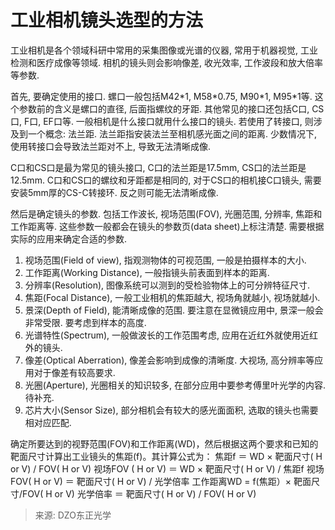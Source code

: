 # 工业相机镜头选型的方法

工业相机是各个领域科研中常用的采集图像或光谱的仪器, 常用于机器视觉, 工业检测和医疗成像等领域. 相机的镜头则会影响像差, 收光效率, 工作波段和放大倍率等参数. 

首先, 要确定使用的接口. 螺口一般包括M42\*1, M58\*0.75, M90\*1, M95\*1等. 这个参数前的含义是螺口的直径, 后面指螺纹的牙距. 其他常见的接口还包括C口, CS口, F口, EF口等. 一般相机是什么接口就用什么接口的镜头. 若使用了转接口, 则涉及到一个概念: 法兰距. 法兰距指安装法兰至相机感光面之间的距离. 少数情况下, 使用转接口会导致法兰距对不上, 导致无法清晰成像. 

C口和CS口是最为常见的镜头接口, C口的法兰距是17.5mm, CS口的法兰距是12.5mm. C口和CS口的螺纹和牙距都是相同的, 对于CS口的相机接C口镜头, 需要安装5mm厚的CS-C转接环. 反之则可能无法清晰成像. 

然后是确定镜头的参数. 包括工作波长, 视场范围(FOV), 光圈范围, 分辨率, 焦距和工作距离等. 这些参数一般都会在镜头的参数页(data sheet)上标注清楚. 需要根据实际的应用来确定合适的参数. 

1. 视场范围(Field of view), 指观测物体的可视范围, 一般是拍摄样本的大小. 
2. 工作距离(Working Distance), 一般指镜头前表面到样本的距离. 
3. 分辨率(Resolution), 图像系统可以测到的受检验物体上的可分辨特征尺寸. 
4. 焦距(Focal Distance), 一般工业相机的焦距越大, 视场角就越小, 视场就越小. 
5. 景深(Depth of Field), 能清晰成像的范围. 要注意在显微镜应用中, 景深一般会非常受限. 要考虑到样本的高度. 
6. 光谱特性(Spectrum), 一般做波长的工作范围考虑, 应用在近红外就使用近红外的镜头. 
7. 像差(Optical Aberration), 像差会影响到成像的清晰度. 大视场, 高分辨率等应用对于像差有较高要求. 
8. 光圈(Aperture), 光圈相关的知识较多, 在部分应用中要参考傅里叶光学的内容. 待补充. 
9. 芯片大小(Sensor Size), 部分相机会有较大的感光面面积, 选取的镜头也需要相对应匹配. 

确定所要达到的视野范围(FOV)和工作距离(WD)，然后根据这两个要求和已知的靶面尺寸计算出工业镜头的焦距(f)。其计算公式为：
焦距f ＝ WD × 靶面尺寸( H or V) / FOV( H or V)
视场FOV ( H or V) ＝ WD × 靶面尺寸( H or V) / 焦距f
视场FOV( H or V) ＝ 靶面尺寸( H or V) / 光学倍率
工作距离WD = f(焦距）× 靶面尺寸/FOV( H or V)
光学倍率 ＝ 靶面尺寸( H or V) / FOV( H or V)

> 来源: DZO东正光学
